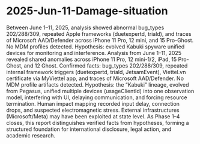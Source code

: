 # 2025-Jun-11-Damage-situation
Between June 1–11, 2025, analysis showed abnormal bug_types 202/288/309, repeated Apple frameworks (duetexpertd, triald), and traces of Microsoft AAD/Defender across iPhone 11 Pro, 12 mini, and 15 Pro-Ghost. No MDM profiles detected. Hypothesis: evolved Kabuki spyware unified devices for monitoring and interference.
Analysis from June 1–11, 2025 revealed shared anomalies across iPhone 11 Pro, 12 mini-1/2, iPad, 15 Pro-Ghost, and 12 Ghost. Confirmed facts: bug_types 202/288/309, repeated internal framework triggers (duetexpertd, triald, JetsamEvent), Viettel.vn certificate via MyViettel app, and traces of Microsoft AAD/Defender. No MDM profile artifacts detected. Hypothesis: the “Kabuki” lineage, evolved from Pegasus, unified multiple devices (usageClientId) into one observation model, interfering with UI, delaying communication, and forcing resource termination. Human impact mapping recorded input delay, connection drops, and suspected electromagnetic stress. External infrastructures (Microsoft/Meta) may have been exploited at state level. As Phase 1–4 closes, this report distinguishes verified facts from hypotheses, forming a structured foundation for international disclosure, legal action, and academic research.
